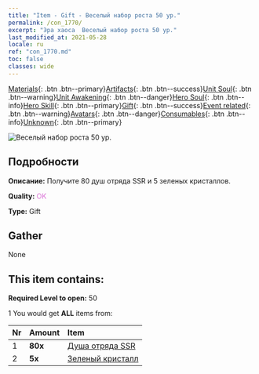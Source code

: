 ```yaml
---
title: "Item - Gift - Веселый набор роста 50 ур."
permalink: /con_1770/
excerpt: "Эра хаоса  Веселый набор роста 50 ур."
last_modified_at: 2021-05-28
locale: ru
ref: "con_1770.md"
toc: false
classes: wide
---
```

 [Materials](/ItemsRU/){: .btn .btn--primary}[Artifacts](/ItemsRU/Artifacts/){: .btn .btn--success}[Unit Soul](/ItemsRU/UnitSoul/){: .btn .btn--warning}[Unit Awakening](/ItemsRU/UnitAwakening/){: .btn .btn--danger}[Hero Soul](/ItemsRU/HeroSoul/){: .btn .btn--info}[Hero Skill](/ItemsRU/HeroSkill/){: .btn .btn--primary}[Gift](/ItemsRU/Gift/){: .btn .btn--success}[Event related](/ItemsRU/Events/){: .btn .btn--warning}[Avatars](/ItemsRU/Avatars/){: .btn .btn--danger}[Consumables](/ItemsRU/Consumables/){: .btn .btn--info}[Unknown](/ItemsRU/Unknown/){: .btn .btn--primary}

 ![Веселый набор роста 50 ур.](/images/t/i_907219.png)

## Подробности
 **Описание:** Получите 80 душ отряда SSR и 5 зеленых кристаллов.

 **Quality:** <span style="color: #DA70D6">OK</span>

 **Type:** Gift

## Gather

  None

## This item contains:

 **Required Level to open:** 50

 1 You would get **ALL** items  from:

  | Nr | Amount |     Item    |
  |:---|:-------|:------------|
  | 1 |  **80x** | [Душа отряда SSR](/ItemsRU/con_535/) |  | 
  | 2 |  **5x** | [Зеленый кристалл](/ItemsRU/con_711/) |  | 
